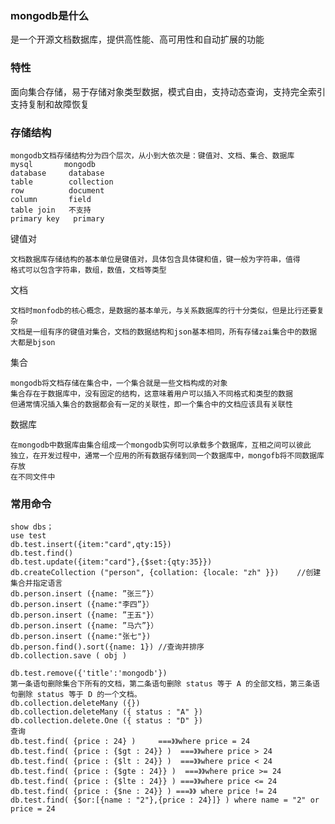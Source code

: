 ### mongodb是什么
 是一个开源文档数据库，提供高性能、高可用性和自动扩展的功能
### 特性
面向集合存储，易于存储对象类型数据，模式自由，支持动态查询，支持完全索引
支持复制和故障恢复
### 存储结构

    mongodb文档存储结构分为四个层次，从小到大依次是：键值对、文档、集合、数据库
    mysql       mongodb
    database     database
    table        collection
    row          document
    column       field
    table join   不支持
    primary key   primary 
键值对

    文档数据库存储结构的基本单位是键值对，具体包含具体键和值，键一般为字符串，值得
    格式可以包含字符串，数组，数值，文档等类型
    
文档
    
    文档时monfodb的核心概念，是数据的基本单元，与关系数据库的行十分类似，但是比行还要复杂
    文档是一组有序的键值对集合，文档的数据结构和json基本相同，所有存储zai集合中的数据
    大都是bjson
集合

    mongodb将文档存储在集合中，一个集合就是一些文档构成的对象
    集合存在于数据库中，没有固定的结构，这意味着用户可以插入不同格式和类型的数据
    但通常情况插入集合的数据都会有一定的关联性，即一个集合中的文档应该具有关联性
数据库
 
    在mongodb中数据库由集合组成一个mongodb实例可以承载多个数据库，互相之间可以彼此
    独立，在开发过程中，通常一个应用的所有数据存储到同一个数据库中，mongofb将不同数据库存放
    在不同文件中
### 常用命令
    
    show dbs；
    use test
    db.test.insert({item:"card",qty:15})
    db.test.find()
    db.test.update({item:"card"},{$set:{qty:35}})
    db.createCollection ("person", {collation: {locale: "zh" }})    //创建集合并指定语言
    db.person.insert ({name: ”张三”}）
    db.person.insert ({name:"李四”}）
    db.person.insert ({name: ”王五"}）
    db.person.insert ({name: ”马六”}）
    db.person.insert ({name:"张七"})
    db.person.find().sort({name: 1}) //查询并排序
    db.collection.save ( obj )
        
    db.test.remove({'title':'mongodb'})
    第一条语句删除集合下所有的文档，第二条语句删除 status 等于 A 的全部文档，第三条语句删除 status 等于 D 的一个文档。
    db.collection.deleteMany ({})
    db.collection.deleteMany ({ status : "A" })
    db.collection.delete.One ({ status : "D" })
    查询
    db.test.find( {price : 24} )     ===》》where price = 24
    db.test.find( {price : {$gt : 24}} )  ===》》where price > 24
    db.test.find( {price : {$lt : 24}} )  ===》》where price < 24
    db.test.find( {price : {$gte : 24}} )  ===》》where price >= 24
    db.test.find( {price : {$lte : 24}} ) ===》》where price <= 24
    db.test.find( {price : {$ne : 24}} ) ===》》 where price != 24
    db.test.find( {$or:[{name : "2"},{price : 24}]} ) where name = "2" or price = 24
